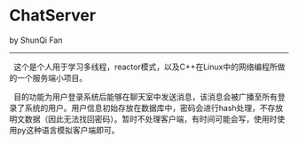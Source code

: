 # ChatServer
by ShunQi Fan

***
&nbsp;  这个是个人用于学习多线程，reactor模式，以及C++在Linux中的网络编程所做的一个服务端小项目。

&nbsp;  目的功能为用户登录系统后能够在聊天室中发送消息，该消息会被广播至所有登录了系统的用户。用户信息初始存放在数据库中，密码会进行hash处理，不存放明文数据（因此无法找回密码）。暂时不处理客户端，有时间可能会写，使用时使用py这种语言模拟客户端即可。